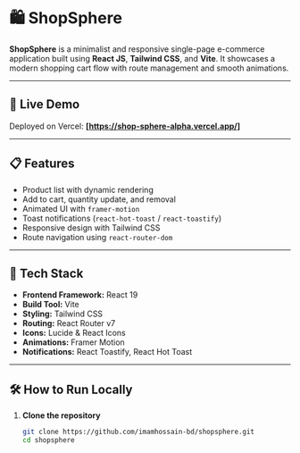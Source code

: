 
# 🛍️ ShopSphere

**ShopSphere** is a minimalist and responsive single-page e-commerce application built using 
**React JS**,
**Tailwind CSS**, 
and **Vite**. 
It showcases a modern shopping cart flow with route management and smooth animations.

---

## 🔗 Live Demo

Deployed on Vercel: **[https://shop-sphere-alpha.vercel.app/]**  

---

## 📋 Features

- Product list with dynamic rendering
- Add to cart, quantity update, and removal
- Animated UI with `framer-motion`
- Toast notifications (`react-hot-toast` / `react-toastify`)
- Responsive design with Tailwind CSS
- Route navigation using `react-router-dom`

---

## 🚀 Tech Stack

- **Frontend Framework:** React 19
- **Build Tool:** Vite
- **Styling:** Tailwind CSS
- **Routing:** React Router v7
- **Icons:** Lucide & React Icons
- **Animations:** Framer Motion
- **Notifications:** React Toastify, React Hot Toast

---

## 🛠 How to Run Locally

1. **Clone the repository**
   ```bash
   git clone https://github.com/imamhossain-bd/shopsphere.git
   cd shopsphere
